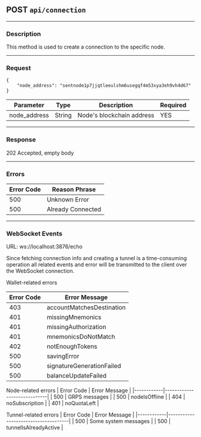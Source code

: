 ## POST `api/connection`

---

### Description

This method is used to create a connection to the specific node.

---

### Request

```
{
    "node_address": "sentnode1p7jjqtleeulshm6usegqf4m53xya3eh9vh4d67"
}
```

| Parameter          | Type        | Description                     | Required |
|--------------------|-------------|---------------------------------|----------|
| node_address       | String      | Node's blockchain address       | YES      |

---

### Response

202 Accepted, empty body

---

### Errors

| Error Code | Reason Phrase                       |
|------------|-------------------------------------|
| 500        | Unknown Error                       |
| 500        | Already Connected                   |

---

### WebSocket Events
URL: ws://localhost:3876/echo 

Since fetching connection info and creating a tunnel is a time-consuming operation 
all related events and error will be transmitted to the client over the WebSocket connection.

Wallet-related errors
            
| Error Code | Error Message               |
|------------|-----------------------------|
| 403        | accountMatchesDestination   |
| 401        | missingMnemonics            |
| 401        | missingAuthorization        |
| 401        | mnemonicsDoNotMatch         |
| 402        | notEnoughTokens             |
| 500        | savingError                 |
| 500        | signatureGenerationFailed   |
| 500        | balanceUpdateFailed         |

Node-related errors
| Error Code | Error Message               |
|------------|-----------------------------|
| 500        | GRPS messages               |
| 500        | nodeIsOffline               |
| 404        | noSubscription              |
| 401        | noQuotaLeft                 |

Tunnel-related errors
| Error Code | Error Message                       |
|------------|-------------------------------------|
| 500        | Some system messages                |
| 500        | tunnelIsAlreadyActive               |
